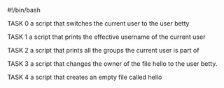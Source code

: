 #!/bin/bash

TASK 0 
 a script that switches the current user to the user betty

TASK 1
a script that prints the effective username of the current user

TASK 2
a script that prints all the groups the current user is part of

TASK 3
a script that changes the owner of the file hello to the user betty.

TASK 4
a script that creates an empty file called hello
